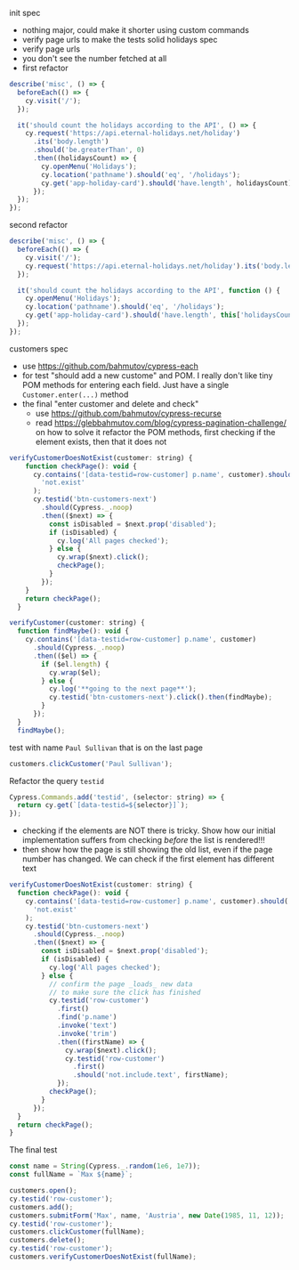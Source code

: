 init spec

- nothing major, could make it shorter using custom commands
- verify page urls to make the tests solid
  holidays spec
- verify page urls
- you don't see the number fetched at all
- first refactor

```js
describe('misc', () => {
  beforeEach(() => {
    cy.visit('/');
  });

  it('should count the holidays according to the API', () => {
    cy.request('https://api.eternal-holidays.net/holiday')
      .its('body.length')
      .should('be.greaterThan', 0)
      .then((holidaysCount) => {
        cy.openMenu('Holidays');
        cy.location('pathname').should('eq', '/holidays');
        cy.get('app-holiday-card').should('have.length', holidaysCount);
      });
  });
});
```

second refactor

```js
describe('misc', () => {
  beforeEach(() => {
    cy.visit('/');
    cy.request('https://api.eternal-holidays.net/holiday').its('body.length').should('be.greaterThan', 0).as('holidaysCount');
  });

  it('should count the holidays according to the API', function () {
    cy.openMenu('Holidays');
    cy.location('pathname').should('eq', '/holidays');
    cy.get('app-holiday-card').should('have.length', this['holidaysCount']);
  });
});
```

customers spec

- use https://github.com/bahmutov/cypress-each
- for test "should add a new custome" and POM. I really don't like tiny POM methods for entering each field. Just have a single `Customer.enter(...)` method
- the final "enter customer and delete and check"
  - use https://github.com/bahmutov/cypress-recurse
  - read https://glebbahmutov.com/blog/cypress-pagination-challenge/ on how to solve it
    refactor the POM methods, first checking if the element exists, then that it does not

```js
verifyCustomerDoesNotExist(customer: string) {
    function checkPage(): void {
      cy.contains('[data-testid=row-customer] p.name', customer).should(
        'not.exist'
      );
      cy.testid('btn-customers-next')
        .should(Cypress._.noop)
        .then(($next) => {
          const isDisabled = $next.prop('disabled');
          if (isDisabled) {
            cy.log('All pages checked');
          } else {
            cy.wrap($next).click();
            checkPage();
          }
        });
    }
    return checkPage();
  }

verifyCustomer(customer: string) {
  function findMaybe(): void {
    cy.contains('[data-testid=row-customer] p.name', customer)
      .should(Cypress._.noop)
      .then(($el) => {
        if ($el.length) {
          cy.wrap($el);
        } else {
          cy.log('**going to the next page**');
          cy.testid('btn-customers-next').click().then(findMaybe);
        }
      });
  }
  findMaybe();
```

test with name `Paul Sullivan` that is on the last page

```js
customers.clickCustomer('Paul Sullivan');
```

Refactor the query `testid`

```js
Cypress.Commands.add('testid', (selector: string) => {
  return cy.get(`[data-testid=${selector}]`);
});
```

- checking if the elements are NOT there is tricky. Show how our initial implementation suffers from checking _before_ the list is rendered!!!
- then show how the page is still showing the old list, even if the page number has changed. We can check if the first element has different text

```js
verifyCustomerDoesNotExist(customer: string) {
  function checkPage(): void {
    cy.contains('[data-testid=row-customer] p.name', customer).should(
      'not.exist'
    );
    cy.testid('btn-customers-next')
      .should(Cypress._.noop)
      .then(($next) => {
        const isDisabled = $next.prop('disabled');
        if (isDisabled) {
          cy.log('All pages checked');
        } else {
          // confirm the page _loads_ new data
          // to make sure the click has finished
          cy.testid('row-customer')
            .first()
            .find('p.name')
            .invoke('text')
            .invoke('trim')
            .then((firstName) => {
              cy.wrap($next).click();
              cy.testid('row-customer')
                .first()
                .should('not.include.text', firstName);
            });
          checkPage();
        }
      });
  }
  return checkPage();
}
```

The final test

```js
const name = String(Cypress._.random(1e6, 1e7));
const fullName = `Max ${name}`;

customers.open();
cy.testid('row-customer');
customers.add();
customers.submitForm('Max', name, 'Austria', new Date(1985, 11, 12));
cy.testid('row-customer');
customers.clickCustomer(fullName);
customers.delete();
cy.testid('row-customer');
customers.verifyCustomerDoesNotExist(fullName);
```
